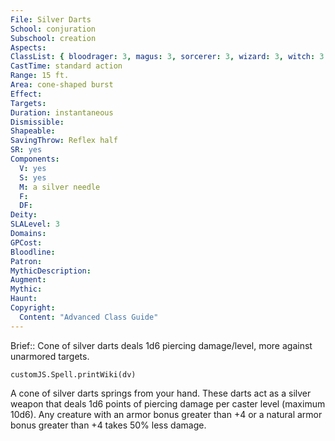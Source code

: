 ```yaml
---
File: Silver Darts
School: conjuration
Subschool: creation
Aspects: 
ClassList: { bloodrager: 3, magus: 3, sorcerer: 3, wizard: 3, witch: 3 }
CastTime: standard action
Range: 15 ft.
Area: cone-shaped burst
Effect: 
Targets: 
Duration: instantaneous
Dismissible: 
Shapeable: 
SavingThrow: Reflex half
SR: yes
Components:
  V: yes
  S: yes
  M: a silver needle
  F: 
  DF: 
Deity: 
SLALevel: 3
Domains: 
GPCost: 
Bloodline: 
Patron: 
MythicDescription: 
Augment: 
Mythic: 
Haunt: 
Copyright:
  Content: "Advanced Class Guide"
---
```

Brief:: Cone of silver darts deals 1d6 piercing damage/level, more against unarmored targets.

```dataviewjs
customJS.Spell.printWiki(dv)
```

A cone of silver darts springs from your hand. These darts act as a silver weapon that deals 1d6 points of piercing damage per caster level (maximum 10d6). Any creature with an armor bonus greater than +4 or a natural armor bonus greater than +4 takes 50% less damage.
